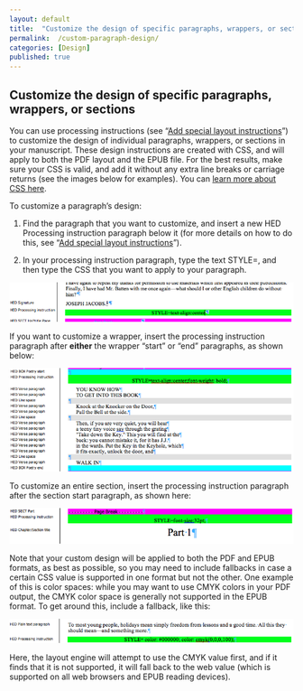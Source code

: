 ```yaml
---
layout: default
title:  "Customize the design of specific paragraphs, wrappers, or sections"
permalink:  /custom-paragraph-design/
categories: [Design]
published: true
---
```


<section data-type="chapter" class="hsecchapter" data-hederis-type="hsecchapter" id="custom-paragraph-design" data-pi-attrs="id: custom-paragraph-design" role="doc-chapter" title="Customize the design of specific paragraphs, wrappers, or sections"><h1 data-hederis-type="hblkchaptitle" class="hblkchaptitle" id="psa4LFxhl">Customize the design of specific paragraphs, wrappers, or sections</h1>
    <p class="hblkp" data-hederis-type="hblkp" id="p8hRK1sxb">You can use processing instructions (see &#8220;<a href="{% post_url 2019-05-22-24-Addspeciallayoutinstructions %}"><span class="Hyperlink">Add special layout instructions</span></a>&#8221;) to customize the design of individual paragraphs, wrappers, or sections in your manuscript. These design instructions are created with CSS, and will apply to both the PDF layout and the EPUB file. For the best results, make sure your CSS is valid, and add it without any extra line breaks or carriage returns (see the images below for examples). You can <a href="https://developer.mozilla.org/en-US/docs/Web/CSS/Reference"><span class="Hyperlink">learn more about CSS here</span></a>.</p>
    <p class="hblkp" data-hederis-type="hblkp" id="p63vtpNS7">To customize a paragraph&#8217;s design:</p>
    <ol class="hwprnum-list" data-hederis-type="hwprnum-list" id="pZu8yoAi7"><li class="hblkoli" data-hederis-type="hblkoli" id="lixwKhyijP"><p class="hblkoli" data-hederis-type="hblkoli" id="pqgFT70jM">Find the paragraph that you want to customize, and insert a new HED Processing instruction paragraph below it (for more details on how to do this, see &#8220;<a href="{% post_url 2019-05-22-24-Addspeciallayoutinstructions %}"><span class="Hyperlink">Add special layout instructions</span></a>&#8221;).</p></li>
    <li class="hblkoli" data-hederis-type="hblkoli" id="liaXDlxj1s"><p class="hblkoli" data-hederis-type="hblkoli" id="pQ9FtI0qH">In your processing instruction paragraph, type the text STYLE=, and then type the CSS that you want to apply to your paragraph.</p></li>
    </ol>
    <img data-hederis-type="hblkimg" class="hblkimg" id="pbX0QhBfM" src="/images/pi2.png"/>
    <p class="hblkp" data-hederis-type="hblkp" id="pALA5SGyc">If you want to customize a wrapper, insert the processing instruction paragraph after <strong>either</strong> the wrapper &#8220;start&#8221; or &#8220;end&#8221; paragraphs, as shown below: </p>
    <img data-hederis-type="hblkimg" class="hblkimg" id="pvnfGTghs" src="/images/stylepiwrapper.png"/>
    <p class="hblkp" data-hederis-type="hblkp" id="pbJlWXSGH">To customize an entire section, insert the processing instruction paragraph after the section start paragraph, as shown here:</p>
    <img data-hederis-type="hblkimg" class="hblkimg" id="pRkfqmpHV" src="/images/stylepisection.png"/>
    <p class="hblkp" data-hederis-type="hblkp" id="p7YcWy5xq">Note that your custom design will be applied to both the PDF and EPUB formats, as best as possible, so you may need to include fallbacks in case a certain CSS value is supported in one format but not the other. One example of this is color spaces: while you may want to use CMYK colors in your PDF output, the CMYK color space is generally not supported in the EPUB format. To get around this, include a fallback, like this:</p>
    <img data-hederis-type="hblkimg" class="hblkimg" id="p6sLxMf2T" src="/images/stylepicolorfallback.png"/>
    <p class="hblkp" data-hederis-type="hblkp" id="pEgY66dUS">Here, the layout engine will attempt to use the CMYK value first, and if it finds that it is not supported, it will fall back to the web value (which is supported on all web browsers and EPUB reading devices).</p>
    </section>
    